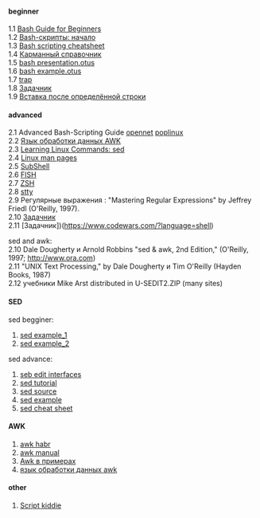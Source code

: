 #### beginner
1.1 [Bash Guide for Beginners](https://www.tldp.org/LDP/Bash-Beginners-Guide/html/)  
1.2 [Bash-скрипты: начало](https://habr.com/ru/company/ruvds/blog/325522/)  
1.3 [Bash scripting cheatsheet](https://devhints.io/bash)  
1.4 [Карманный справочник](https://slack-files.com/files-pri-safe/T73A2HU1L-FTEKZQ882/bash_____________________________________________________________.pdf?c=1582268809-f7a8d24379df527139424f9186e778ea4758fa9a)  
1.5 [bash presentation.otus](https://otus.ru/media-private/bb/be/%D0%A2%D0%B5%D0%BE%D1%80%D0%B8%D1%8F_Bash-5373-bbbe25.pdf?hash=ElEps9phUnYcI2rTFQ5SIA&expires=1582295049)    
1.6 [bash example.otus](https://gitlab.com/otus_linux/stands-05-bash)    
1.7 [trap](https://rtfm.co.ua/bash-ispolzovanie-komandy-trap-dlya-perexvata-signalov-preryvaniya-processa/)  
1.8 [Задачник](https://www.funtoo.org/Bash_by_Example,_Part_1)   
1.9 [Вставка после определённой строки](http://rus-linux.net/nlib.php?name=/MyLDP/consol/HuMan/specific-line-ru.html)   

#### advanced
2.1  Advanced Bash-Scripting Guide [opennet](https://www.opennet.ru/docs/RUS/bash_scripting_guide/) [poplinux](https://poplinux.ru/sites/default/files/Advanced-Bash-Scripting-Guide.pdf)   
2.2  [Язык обработки данных AWK](https://www.opennet.ru/docs/RUS/awk/)  
2.3  [Learning Linux Commands: sed](https://linuxconfig.org/learning-linux-commands-sed)  
2.4  [Linux man pages](https://linux.die.net/man/)  
2.5  [SubShell](https://mywiki.wooledge.org/SubShell)  
2.6  [FISH](https://github.com/oh-my-fish/oh-my-fish)  
2.7  [ZSH](https://github.com/ohmyzsh/ohmyzsh)  
2.8  [stty](https://linux.die.net/man/1/stty)  
2.9 Регулярные выражения : "Mastering Regular Expressions" by Jeffrey Friedl (O'Reilly, 1997).  
2.10 [Задачник](https://wiki-dev.bash-hackers.org)  
2.11 [Задачник])(https://www.codewars.com/?language=shell)  
 
 
 sed and awk:  
2.10 Dale Dougherty и Arnold Robbins "sed & awk, 2nd Edition," (O'Reilly, 1997; http://www.ora.com)     
2.11 "UNIX Text Processing," by Dale Dougherty и Tim O'Reilly (Hayden Books, 1987)   
2.12 учебники Mike Arst distributed in U-SEDIT2.ZIP (many sites)    

#### SED
sed begginer:  
1.  [sed example_1](http://www.lissyara.su/doc/programming/sed/)  
2.  [sed example_2](http://ant0.ru/sed1line.html)  

sed advance:  
1. [seb edit interfaces](http://ant0.ru/sed_edit_interfaces.html)  
2. [sed tutorial](https://www.grymoire.com/Unix/Sed.html)  
3. [sed source](https://web.archive.org/web/20060208161216/http://sed.sourceforge.net/)  
4. [sed example](http://sed.sourceforge.net/sed1line.txt)   
5. [sed cheat sheet](https://catonmat.net/ftp/sed.stream.editor.cheat.sheet.pdf)  

#### AWK  
1. [awk habr](https://habr.com/ru/company/ruvds/blog/327754/) 
2. [awk manual](https://www.gnu.org/software/gawk/manual/html_node/index.html)  
3. [Awk в примерах](https://www.ibm.com/developerworks/ru/library/l-awk1/index.html)
4. [язык обработки данных awk](https://m.habr.com/ru/company/ruvds/blog/327754/)    

#### other  
1. [Script kiddie](https://ru.wikipedia.org/wiki/Скрипт-кидди)
